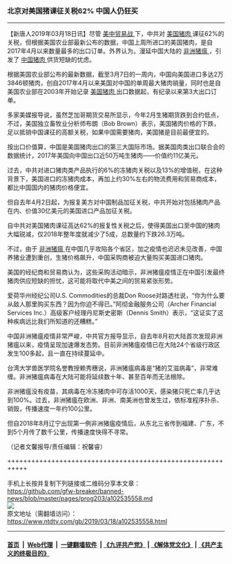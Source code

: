 ### 北京对美国猪课征关税62% 中国人仍狂买
------------------------

<div class="post_content" itemprop="articleBody">
 <p>
  【新唐人2019年03月18日讯】尽管
  <a href="https://www.ntdtv.com/gb/美中贸易战.htm">
   美中贸易战
  </a>
  下，中共对
  <a href="https://www.ntdtv.com/gb/美国猪肉.htm">
   美国猪肉
  </a>
  课征62%的关税，但根据美国农业部最新公布的数据，中国上周所进口的美国猪肉，是自2017年4月以来数量最多的出口订单。外界认为，漫延中国大陆的
  <a href="https://www.ntdtv.com/gb/非洲猪瘟.htm">
   非洲猪瘟
  </a>
  ，引发了
  <a href="https://www.ntdtv.com/gb/中国猪肉.htm">
   中国猪肉
  </a>
  供货短缺的忧虑。
 </p>
 <p>
  根据美国农业部公布的最新数据，截至3月7日的一周内，中国向美国进口多达2万3846顿猪肉，创自2017年4月以来美国对中国的单周最大猪肉销量，同时也是自美国农业部在2003年开始记录
  <a href="https://www.ntdtv.com/gb/美国猪肉.htm">
   美国猪肉
  </a>
  出口数据起，有纪录以来第3大出口订单。
 </p>
 <p>
  多家美媒报导说，虽然芝加哥期货交易所显示，今年2月生猪期货跌到合约低点，不过，美国独立畜牧业分析师布朗（Bob Brown）表示，美国猪肉价格的下跌，足以抵销中国课征的高额关税，如果中国需要猪肉，美国猪是目前最便宜的。
 </p>
 <p>
  按出口价值算，中国是美国猪肉出口的第三大国际市场。据美国肉类出口联合会的数据统计，2017年美国向中国出口近50万吨生猪肉——价值约11亿美元。
 </p>
 <p>
  过去，中共对进口猪肉类产品执行的6%的冻猪肉关税以及13%的增值税，在这种背景下，美国进口的冻猪肉成本，再加上约30%左右的物流费用和贸易商成本，都比中国国内的猪肉价格便宜。
 </p>
 <p>
  但自去年4月2日起，为报复美方对中国制品加征关税，中共开始对包括猪肉产品在内、价值30亿美元的美国进口产品加征关税。
 </p>
 <p>
  自中共对美国猪肉课征高达62%的报复性关税之后，使得美国出口至中国的猪肉大幅锐减，仅2018年整年度就减少了5成，总数量约下跌26.3万吨。
 </p>
 <p>
  不过，由于
  <a href="https://www.ntdtv.com/gb/非洲猪瘟.htm">
   非洲猪瘟
  </a>
  在中国几乎攻陷各个省区，加之疫情也迟迟未见改善，中国养猪业遭到重创，生猪价格飙升，中国采购商被迫大量购买美国进口猪肉。
 </p>
 <p>
  美国的经纪商和贸易商认为，这些采购活动暗示，非洲猪瘟疫情正在中国引发最终猪肉供应短缺的担忧，这可能将取代中美之间的贸易紧张形势。
 </p>
 <p>
  爱荷华州经纪公司U.S. Commodities的总裁Don Roose对路透社说，“你为什么要从敌人那里购买东西？因为你迫不得已。”阿彻金融服务公司（Archer Financial Services Inc.）高级客户经理丹尼斯史密斯（Dennis Smith）表示，“这证实了这种疾病远比我们所知道的还糟糕。”
 </p>
 <p>
  中国非洲猪瘟疫情非常严峻，中共官方报导显示，自去年8月初大陆首次发现非洲猪瘟以来，疫情呈现加速爆发态势。目前非洲猪瘟疫情已在大陆24个省级行政区发生100多起，且一直在持续蔓延中。
 </p>
 <p>
  台湾大学兽医学院名誉教授赖秀穗说，非洲猪瘟病毒是“猪的艾滋病毒”，非常难缠。非洲猪瘟病毒在大陆可能将延续数十年、甚至百年而无法根除。
 </p>
 <p>
  非洲猪瘟没有疫苗，其病毒在冷冻猪肉中可存活1000天，感染猪只死亡率几乎达到100%。过去，非洲猪瘟在欧洲、非洲、南美洲也曾发生过，依标准程序扑杀、销毁，传播速度一年约100公里。
 </p>
 <p>
  但自2018年8月辽宁出现第一例非洲猪瘟疫情后，从东北三省传到福建、广东，不到5个月传了数千公里，传播速度快得不寻常。
 </p>
 <p>
  （记者文馨报导/责任编辑：祝馨睿）
 </p>
 <div class="single_ad">
 </div>
</div>

+++++++++++++++++++++++++++++++++++++++++++++++++++++++++++<br/><br/>
手机上长按并复制下列链接或二维码分享本文章：<br/>
https://github.com/gfw-breaker/banned-news/blob/master/pages/prog203/a102535558.md <br/>
<a href='https://github.com/gfw-breaker/banned-news/blob/master/pages/prog203/a102535558.md'><img src='https://github.com/gfw-breaker/banned-news/blob/master/pages/prog203/a102535558.md.png'/></a> <br/>
原文地址（需翻墙访问）：https://www.ntdtv.com/gb/2019/03/18/a102535558.html


------------------------
#### [首页](https://github.com/gfw-breaker/banned-news/blob/master/README.md) &nbsp;|&nbsp; [Web代理](https://github.com/labour-camp/helloworld) &nbsp;|&nbsp; [一键翻墙软件](https://github.com/gfw-breaker/nogfw/blob/master/README.md) &nbsp;| [《九评共产党》](https://github.com/gfw-breaker/9ping.md/blob/master/README.md#九评之一评共产党是什么) | [《解体党文化》](https://github.com/gfw-breaker/jtdwh.md/blob/master/README.md) | [《共产主义的终极目的》](https://github.com/gfw-breaker/gczydzjmd.md/blob/master/README.md)

